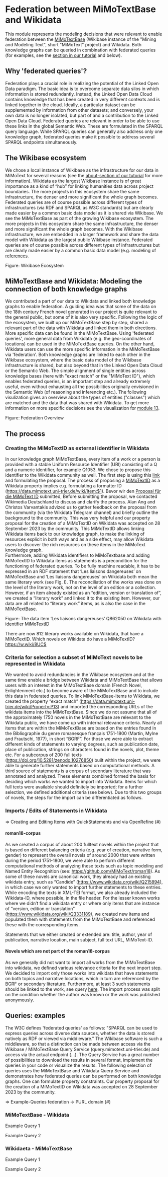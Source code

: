 # Federation between MiMoTextBase and Wikidata

This module represents the modeling decisions that were relevant to enable federation between the [MiMoTextBase](https://data.mimotext.uni-trier.de) (Wikibase instance of the "Mining and Modeling Text", short "MiMoText" project) and Wikidata. Both knowledge graphs can be queried in combination with federated queries (for examples, see the [section in our tutorial](https://mimotext.github.io/MiMoTextBase_Tutorial/federated.html) and below).

## Why 'federated queries'? 
Federation plays a crucial role in realizing the potential of the Linked Open Data paradigm. The basic idea is to overcome separate data silos in which information is stored redundantly. Instead, the Linked Open Data Cloud contains knowledge that has been created in very different contexts and is linked together in the cloud. Ideally, a particular dataset can be supplemented by information from other datasets; and conversely, your own data is no longer isolated, but part of and a contribution to the Linked Open Data Cloud. Federated queries are relevant in order to be able to use these links in the global Semantic Web. These are formulated in the SPARQL query language. While SPARQL queries can generally also address only one knowledge graph, federated queries make it possible to address several SPARQL endpoints simultaneously.

## The Wikibase ecosystem
We chose a local instance of Wikibase as the infrastructure for our data in MiMoText for several reasons (see the [about-section of our tutorial](https://mimotext.github.io/MiMoTextBase_Tutorial/aboutMiMoTextBase.html) for more information). Wikidata as the largest Wikibase instance is of great importance as a kind of “hub” for linking humanities data across project boundaries. The more projects in this ecosystem share the same infrastructure, the denser and more significant the whole graph becomes. Federated queries are of course possible across different types of infrastructures (via RDF and SPARQL as W3C standards) but are clearly made easier by a common basic data model as it is shared via Wikibase. We see the MiMoTextBase as part of the growing Wikibase ecosystem. The more projects in this ecosystem share the same infrastructure, the denser and more significant the whole graph becomes. With the Wikibase infrastructure, we are embedded in a larger framework and share the data model with Wikidata as the largest public Wikibase instance. Federated queries are of course possible across different types of infrastructures but are clearly made easier by a common basic data model (e.g. modeling of [references](https://github.com/MiMoText/ontology/blob/main/Modules%20overview.md#module-7-referencing).


Figure: Wikibase Ecosystem

## MiMoTextBase and Wikidata: Modeling the connection of both knowledge graphs
We contributed a part of our data to Wikidata and linked both knowledge graphs to enable federation. A guiding idea was that some of the data on the 18th century French novel generated in our project is quite relevant to the general public, but some of it is also very specific. Following the logic of the ecosystem, we built up our MiMoTextBase step by step, shared a relevant part of the data with Wikidata and linked them in both directions. More specific data can be found in the MiMoTextBase. Using 'federated queries', more general data from Wikidata (e.g. the geo-coordinates of locations) can be used in the MiMoTextBase queries. On the other hand, Wikidata users can use the more specific information in the MiMoTextBase via 'federation'. Both knowledge graphs are linked to each other in the Wikibase ecosystem, where the basic data model of the Wikibase infrastructure is shared, but also beyond that in the Linked Open Data Cloud or the Semantic Web.
The simple alignment of single entities across knowledge bases (here with "exact match" or the "MiMoText ID"), which enables federated queries, is an important step and already extremely useful, even without exhausting all the possibilities originally envisioned in the Semantic Web (of reasoning and inferencing etc.). The following visulization gives an overview about the types of entities ("classes") which are matched and the data that was shared with Wikidata. To get more information on more specific decisions see the visualization for [module 13](https://github.com/MiMoText/ontology/blob/main/Modules%20overview.md#module-13-federation).


Figure: Federation Overview

## The process

### Creating the MiMoTextID as external identifier in Wikidata

In our knowledge graph MiMoTextBase, every item of a work or a person is provided with a stable Uniform Resource Identifier (URI) consisting of a Q and a numeric identifier, for example Q1053. We chose to propose this identifier to the Wikidata community as well. 
The first step is using this [link](...) and formulating the proposal. The process of proposing a [MiMoTextID](https://www.wikidata.org/wiki/Property:P12047) as a Wikidata property implies e.g. formulating a formatter ID (https://data.mimotext.uni-trier.de/wiki/Item:$1). 
Bevor wir den [Proposal für die MiMoText ID](https://www.wikidata.org/wiki/Wikidata:Property_proposal/MiMoText_ID) submitted, 
Before submitting the proposal, we contacted Wikimedia Deutschland to discuss and clarify the process. Alan Ang and Christos Varvantakis advized us to gather feedback on the proposal from the community (via the Wikidata Telegram channel) and briefly outline the background to the community. This was very helpful and our property proposal for the creation of a MiMoTextID on Wikidata was accepted on 28 September 2023 by the community. 
This MiMoTextID allows linking Wikidata items back to our knowledge graph, to make the linking of resources explicit in both ways and as a side effect, may allow Wikidata users to discover the rich resources on these items in the MiMoText knowledge graph.  
Furthermore, adding Wikidata identifiers to MiMoTextbase and adding MiMoTextID to Wikidata items as statements is a precondition for the functioning of federated queries.
To be fully machine readable, it has to be expressed in an RDF statement that ‘Les liaisons dangereuses’ on MiMoTextBase and ‘Les liaisons dangereuses’ on Wikidata both mean the same literary work (see Fig. I). The reconciliation of the works was done on the level of the literary work, not on the level of an edition or a collection. However, if an item already existed as an “edition, version or translation of”, we created a “literary work” and linked it to the existing item. However, our data are all related to “literary work” items, as is also the case in the MiMoTextBase.

Figure: The data item ‘Les liaisons dangereuses’ Q862050 on Wikidata with identifier MiMoTextID

There are now 812 literary works available on Wikidata, that have a MiMoTextID. Which novels on Wikidata do have a MiMoTextID? https://w.wiki/8UC$

### Criteria for selection a subset of MiMoText novels to be represented in Wikidata

We wanted to avoid redundancies in the Wikibase ecosystem and at the same time enable a bridge between Wikidata and MiMoTextBase that allows users with an interest in the MiMoTextBase domain (French Novel, Enlightenment etc.) to become aware of the MiMoTextBase and to include this data in federated queries. To link MiMoTextBase-Items to Wikidata, we created the property “exact match” (https://data.mimotext.uni-trier.de/wiki/Property:P13) and imported the corresponding URLs of the wikidata items into the MiMoTextBase. Since we do not assume that all of the approximately 1750 novels in the MiMoTextBase are relevant to the Wikidata public, we have come up with internal relevance criteria.
Nearly all items that are within the MiMoTextBase are based on the entries found in the Bibliographie du genre romanesque français 1751-1800 (Martin, Mylne and Frautschi, 1977), in short “BGRF”. For those we were able to extract different kinds of statements to varying degrees, such as publication date, place of publication, strings on characters found in the novels, plot, theme etc. For a subcorpus of 200 full texts (https://doi.org/10.5281/zenodo.10276850) built within the project, we were able to generate further statements based on computational methods. A third source of statements is a corpus of secondary literature that was annotated and analyzed. These elements combined formed the basis for deciding which works we wanted to import into Wikidata. Items for which full texts were available should definitely be imported; for a further selection, we defined additional criteria (see below). Due to this two groups of novels, the steps for the import can be differentiated as follows.

### Imports / Edits of Statements in Wikidata

=> Creating and Editing Items with QuickStatements and via OpenRefine (#)

#### roman18-corpus 
As we created a corpus of about 200 fulltext novels within the project that is based on different balancing criteria (e.g. year of creation, narrative form, gender) to represent the overall novels of around 2000 that were written during the period 1751-1800, we were able to perform different computational methods of analyzing these texts such as topic modeling and Named Entity Recognition (see: https://github.com/MiMoText/roman18).
As some of these novels are canonical work, they already had an existing wikidata entry, such as “Candide” (https://www.wikidata.org/wiki/Q215894), in which case we only wanted to import further statements to these entries. While encoding the texts in XML-TEI format, we also already included the Wikidata-ID, where possible, in the file header. For the lesser known works where we didn’t find a wikidata entry or where only items that are instance of “version, edition or translation” (https://www.wikidata.org/wiki/Q3331189), we created new items and populated them with statements from the MiMoTextBase and referenced these with the corresponding items. 

Statements that we either created or extended are:
title, author, year of publication, narrative location, main subject, full text URL, MiMoText-ID.

#### Novels which are not part of the roman18-corpus

As we generally did not want to import all works from the MiMoTextBase into wikidata, we defined various relevance criteria for the next import step. We decided to import only those works into wikidata that have statements on both topics and narrative locations, which in turn are referenced by the BGRF or secondary literature. Furthermore, at least 3 such statements should be linked to the work, see query [here](http://tinyurl.com/yt5sk3xc). The import process was split on the condition whether the author was known or the work was published anonymously.


## Queries: examples

The W3C defines 'federated queries' as follows: "SPARQL can be used to express queries across diverse data sources, whether the data is stored natively as RDF or viewed via middleware." The Wikibase software is such a middleware, so that a distinction can be made between access via the Wikibase / MiMoTextBase Query Service (query.mimotext.uni-trier.de) and access via the actual endpoint (...). 
The Query Service has a great number of possibilities to download the results in several format, implement the queries in your code or visualize the results. The following selection of queries uses the MiMoTextBase and Wikidata Query Service and demonstrates how federated queries can be performed on both knowledge graphs. One can formulate property constraints. 
Our property proposal for the creation of a MiMoTextID on Wikidata was accepted on 28 September 2023 by the community. 

=> Example-Queries federation -> PURL domain (#)

### MiMoTextBase - Wikidata

Example Query 1

Example Query 2

### Wikidaeta - MiMoTextBase

Example Query 1

Example Query 2


